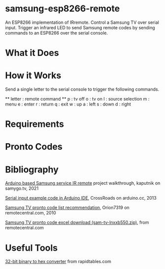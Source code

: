 # samsung-esp8266-remote
An ESP8266 implementation of IRremote. Control a Samsung TV over serial input. Trigger an infrared LED to send Samsung remote codes by sending commands to an ESP8266 over the serial console.


# What it Does


# How it Works
Send a single letter to the serial console to trigger the following commands.

** letter : remote command **
p : tv off
o : tv on
l : source selection
m : menu
e : enter
r : return
q : exit
w : up
a : left
s : down
d : right

# Requirements


# Pronto Codes


# Bibliography
[Arduino based Samsung service IR remote](http://forum.samygo.tv/viewtopic.php?p=109806&sid=1cec7c65cb7c7abcb99d9bc0c85dfb76#p109806) project walkthrough, kaputnik on samygo.tv, 2021

[Serial input example code in Arduino IDE](https://forum.arduino.cc/t/if-serial-read-x/164823/4), CrossRoads on arduino.cc, 2013

[Samsung TV pronto code list recommendation](http://www.remotecentral.com/cgi-bin/forums/viewpost.cgi?1039544), Orion7319 on remotecentral.com, 2010

[Samsung TV pronto code excel download (sam-tv-lnxxb550.zip)](http://www.remotecentral.com/cgi-bin/files/dl.cgi?file=ccf_templates/televisions/sam-tv-lnxxb550.zip&area=pronto), from remotecentral.com

# Useful Tools
[32-bit binary to hex converter](https://www.rapidtables.com/convert/number/binary-to-hex.html) from rapidtables.com

